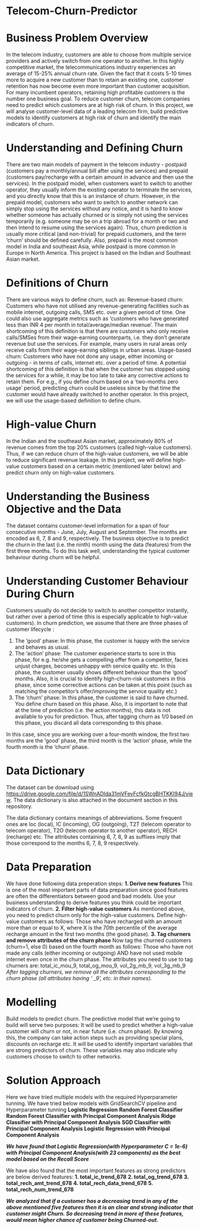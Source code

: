 # Telecom-Churn-Predictor

# Business Problem Overview 
In the telecom industry, customers are able to choose from multiple service providers and actively switch from one operator to another. In this highly competitive market, the telecommunications industry experiences an average of 15-25% annual churn rate. Given the fact that it costs 5-10 times more to acquire a new customer than to retain an existing one, customer retention has now become even more important than customer acquisition.     For many incumbent operators, retaining high profitable customers is the number one business goal.     To reduce customer churn, telecom companies need to predict which customers are at high risk of churn. In this project, we will analyse customer-level data of a leading telecom firm, build predictive models to identify customers at high risk of churn and identify the main indicators of churn.

# Understanding and Defining Churn
There are two main models of payment in the telecom industry - postpaid (customers pay a monthly/annual bill after using the services) and prepaid (customers pay/recharge with a certain amount in advance and then use the services).
In the postpaid model, when customers want to switch to another operator, they usually inform the existing operator to terminate the services, and you directly know that this is an instance of churn.
However, in the prepaid model, customers who want to switch to another network can simply stop using the services without any notice, and it is hard to know whether someone has actually churned or is simply not using the services temporarily (e.g. someone may be on a trip abroad for a month or two and then intend to resume using the services again).
Thus, churn prediction is usually more critical (and non-trivial) for prepaid customers, and the term ‘churn’ should be defined carefully.  Also, prepaid is the most common model in India and southeast Asia, while postpaid is more common in Europe in North America.
This project is based on the Indian and Southeast Asian market.

# Definitions of Churn
There are various ways to define churn, such as:
Revenue-based churn: Customers who have not utilised any revenue-generating facilities such as mobile internet, outgoing calls, SMS etc. over a given period of time. One could also use aggregate metrics such as ‘customers who have generated less than INR 4 per month in total/average/median revenue’.
The main shortcoming of this definition is that there are customers who only receive calls/SMSes from their wage-earning counterparts, i.e. they don’t generate revenue but use the services. For example, many users in rural areas only receive calls from their wage-earning siblings in urban areas.
Usage-based churn: Customers who have not done any usage, either incoming or outgoing - in terms of calls, internet etc. over a period of time.
A potential shortcoming of this definition is that when the customer has stopped using the services for a while, it may be too late to take any corrective actions to retain them. For e.g., if you define churn based on a ‘two-months zero usage’ period, predicting churn could be useless since by that time the customer would have already switched to another operator.
In this project, we will use the usage-based definition to define churn.

# High-value Churn
In the Indian and the southeast Asian market, approximately 80% of revenue comes from the top 20% customers (called high-value customers). Thus, if we can reduce churn of the high-value customers, we will be able to reduce significant revenue leakage.
In this project, we will define high-value customers based on a certain metric (mentioned later below) and predict churn only on high-value customers.

# Understanding the Business Objective and the Data
The dataset contains customer-level information for a span of four consecutive months - June, July, August and September. The months are encoded as 6, 7, 8 and 9, respectively. 
The business objective is to predict the churn in the last (i.e. the ninth) month using the data (features) from the first three months. To do this task well, understanding the typical customer behaviour during churn will be helpful.

# Understanding Customer Behaviour During Churn
Customers usually do not decide to switch to another competitor instantly, but rather over a period of time (this is especially applicable to high-value customers). In churn prediction, we assume that there are three phases of customer lifecycle :

1. The ‘good’ phase: In this phase, the customer is happy with the service and behaves as usual.
2. The ‘action’ phase: The customer experience starts to sore in this phase, for e.g. he/she gets a compelling offer from a  competitor, faces unjust charges, becomes unhappy with service quality etc. In this phase, the customer usually shows different behaviour than the ‘good’ months. Also, it is crucial to identify high-churn-risk customers in this phase, since some corrective actions can be taken at this point (such as matching the competitor’s offer/improving the service quality etc.)
3. The ‘churn’ phase: In this phase, the customer is said to have churned. You define churn based on this phase. Also, it is important to note that at the time of prediction (i.e. the action months), this data is not available to you for prediction. Thus, after tagging churn as 1/0 based on this phase, you discard all data corresponding to this phase.

In this case, since you are working over a four-month window, the first two months are the ‘good’ phase, the third month is the ‘action’ phase, while the fourth month is the ‘churn’ phase.

# Data Dictionary
The dataset can be download using https://drive.google.com/file/d/1SWnADIda31mVFevFcfkGtcgBHTKKI94J/view. The data dictionary is also attached in the document section in this repository.

The data dictionary contains meanings of abbreviations. Some frequent ones are loc (local), IC (incoming), OG (outgoing), T2T (telecom operator to telecom operator), T2O (telecom operator to another operator), RECH (recharge) etc.
The attributes containing 6, 7, 8, 9 as suffixes imply that those correspond to the months 6, 7, 8, 9 respectively.

# Data Preparation
We have done following data preperation steps:
  **1. Derive new features**
  This is one of the most important parts of data preparation since good features are often the differentiators between good and bad       models. Use your business understanding to derive features you think could be important indicators of churn.
  **2. Filter high-value customers**
  As mentioned above, you need to predict churn only for the high-value customers. Define high-value customers as follows: Those who       have recharged with an amount more than or equal to X, where X is the 70th percentile of the average recharge amount in the first two   months (the good phase).
  **3. Tag churners and remove attributes of the churn phase**
  Now tag the churned customers (churn=1, else 0) based on the fourth month as follows: Those who have not made any calls (either         incoming or outgoing) AND have not used mobile internet even once in the churn phase. The attributes you need to use to tag churners     are: total_ic_mou_9, total_og_mou_9, vol_2g_mb_9, vol_3g_mb_9
*After tagging churners, we remove all the attributes corresponding to the churn phase (all attributes having ‘ _9’, etc. in their   names).*

# Modelling
Build models to predict churn. The predictive model that we’re going to build will serve two purposes:
It will be used to predict whether a high-value customer will churn or not, in near future (i.e. churn phase). By knowing this, the company can take action steps such as providing special plans, discounts on recharge etc.
It will be used to identify important variables that are strong predictors of churn. These variables may also indicate why customers choose to switch to other networks.

# Solution Approach
Here we have tried multiple models with the required Hyperparameter tunning. We have tried below models with GridSearchCV pipeline and Hyperparameter tunning
 **Logistic Regression**
 **Random Forest Classifier**
 **Random Forest Classifier with Principal Component Analysis**
 **Ridge Classifier with Principal Component Analysis**
 **SGD Classifier with Principal Component Analysis**
 **Logistic Regression with Principal Component Analysis**

***We have found that Logistic Regression(with Hyperparameter C = 1e-6) with Principal Component Analysis(with 23 components) as the best model based on the Recall Score***

We have also found that the most important features as strong predictors are below derived features:
 **1. total_ic_trend_678**
 **2. total_og_trend_678**
 **3. total_rech_amt_trend_678**
 **4. total_rech_data_trend_678**
 **5. total_rech_num_trend_678**

***We analyzed that if a customer has a decreasing trend in any of the above mentioned five features then it is an clear and strong indicator that customer might Churn. So decreasing trend in more of these features, would mean higher chance of customer being Churned-out.***
